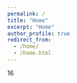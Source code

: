 ```yaml
---
permalink: /
title: "Home"
excerpt: "Home"
author_profile: true
redirect_from: 
  - /home/
  - /home.html
---
```


16
